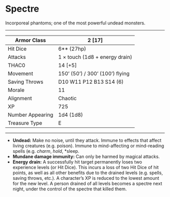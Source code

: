 # Spectre

Incorporeal phantoms; one of the most powerful undead monsters.

------

| Armor Class     | 2 [17]                          |
| ---------------- | ------------------------------- |
| Hit Dice         | 6** (27hp)                      |
| Attacks          | 1 × touch (1d8 + energy drain)  |
| THAC0            | 14 [+5]                         |
| Movement         | 150’ (50’) / 300’ (100’) flying |
| Saving Throws    | D10 W11 P12 B13 S14 (6)         |
| Morale           | 11                              |
| Alignment        | Chaotic                         |
| XP               | 725                             |
| Number Appearing | 1d4 (1d8)                       |
| Treasure Type    | E                               |

------

- **Undead:** Make no noise, until they attack. Immune to effects that affect living creatures (e.g. poison). Immune to mind-affecting or mind-reading spells (e.g. *charm*, *hold*, *sleep.
- **Mundane damage immunity:** Can only be harmed by magical attacks.
- **Energy drain:** A successfully hit target permanently loses two experience levels (or Hit Dice). This incurs a loss of two Hit Dice of hit points, as well as all other benefits due to the drained levels (e.g. spells, saving throws, etc.). A character’s XP is reduced to the lowest amount for the new level. A person drained of all levels becomes a spectre next night, under the control of the spectre that killed them.